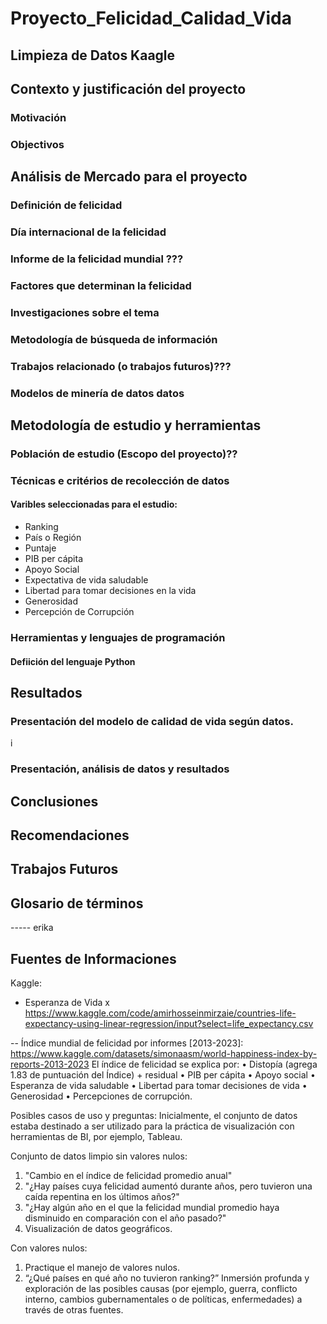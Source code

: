 # Proyecto_Felicidad_Calidad_Vida
## Limpieza de Datos Kaagle 

## Contexto y justificación del proyecto
### Motivación 
### Objectivos

## Análisis de Mercado para el proyecto
### Definición de felicidad
### Día internacional de la felicidad
### Informe de la felicidad mundial ???
### Factores que determinan la felicidad
### Investigaciones sobre el tema
### Metodología de búsqueda de información
### Trabajos relacionado (o trabajos futuros)???
### Modelos de minería de datos datos

## Metodología de estudio y herramientas
### Población de estudio (Escopo del proyecto)??
### Técnicas e critérios de recolección de datos

#### Varibles seleccionadas para el estudio:
- Ranking
- País o Región
- Puntaje
- PIB per cápita
- Apoyo Social
- Expectativa de vida saludable
- Libertad para tomar decisiones en la vida
- Generosidad
- Percepción de Corrupción

### Herramientas y lenguajes de programación
#### Defiición del lenguaje Python

## Resultados 
### Presentación del modelo de calidad de vida según datos.
i
### Presentación, análisis de datos y resultados

## Conclusiones

## Recomendaciones

## Trabajos Futuros

## Glosario de términos


----- erika
## Fuentes de Informaciones
Kaggle:
- Esperanza de Vida
x  https://www.kaggle.com/code/amirhosseinmirzaie/countries-life-expectancy-using-linear-regression/input?select=life_expectancy.csv


-- Índice mundial de felicidad por informes [2013-2023]: https://www.kaggle.com/datasets/simonaasm/world-happiness-index-by-reports-2013-2023
El índice de felicidad se explica por:
• Distopía (agrega 1.83 de puntuación del Índice) + residual
• PIB per cápita
• Apoyo social
• Esperanza de vida saludable
• Libertad para tomar decisiones de vida
• Generosidad
• Percepciones de corrupción.

Posibles casos de uso y preguntas:
Inicialmente, el conjunto de datos estaba destinado a ser utilizado para la práctica de visualización con herramientas de BI, por ejemplo, Tableau.

Conjunto de datos limpio sin valores nulos:
1) "Cambio en el índice de felicidad promedio anual"
2) "¿Hay países cuya felicidad aumentó durante años, pero tuvieron una caída repentina en los últimos años?"
3) "¿Hay algún año en el que la felicidad mundial promedio haya disminuido en comparación con el año pasado?"
4) Visualización de datos geográficos.

Con valores nulos:
1) Practique el manejo de valores nulos.
2) “¿Qué países en qué año no tuvieron ranking?” Inmersión profunda y exploración de las posibles causas (por ejemplo, guerra, conflicto interno, cambios gubernamentales o de políticas, enfermedades) a través de otras fuentes.



